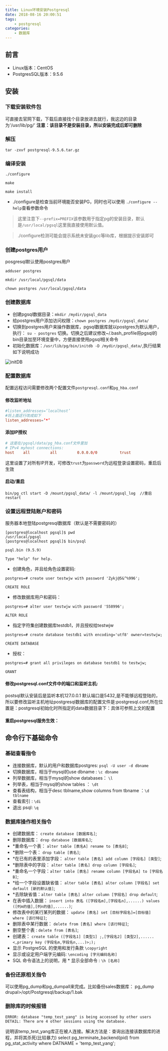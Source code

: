 ```yaml
---
title: Linux环境安装Postgresql
date: 2018-08-16 20:00:51
tags:
    - postgresql
categories:
    - 数据库
---
```


## 前言
- Linux版本：CentOS
- PostgresSQL版本：9.5.6

<!--more-->

## 安装

### 下载安装软件包
可直接去官网下载，下载后直接找个目录放进去就行，我这边的目录为'/usr/lib/pg/' **注意：该目录不是安装目录，所以安装完成后即可删除**

### 解压
```console
tar -zxvf postgresql-9.5.6.tar.gz
```

### 编译安装
```console
./configure

make

make install
```
- ./configure是检查当前环境能否安装PG，同时也可以使用 `./configure --help`查看参数命令
> 这里注意下`--prefix=PREFIX`该参数用于指定pg的安装目录，默认是`/usr/local/pgsql`这里我直接使用默认值。

> ./configure检测可能会提示系统未安装gcc等lib库，根据提示安装即可

### 创建postgres用户
posgresql默认使用postgres用户
```console
adduser postgres

mkdir /usr/local/pgsql/data

chown postgres /usr/local/pgsql/data
```

### 创建数据库
- 创建pgsql数据目录：`mkdir /mydir/pgsql_data`
- 给postgres用户添加访问权限：`chown postgres /mydir/pgsql_data/`
- 切换到postgres用户来操作数据库，pgsql数据库就以postgres为默认用户，执行： `su - postgres` 切换。切换之后建议修改~/.bash_profile将pgsql的bin目录加至环境变量中，方便直接使用pgsql相关命令
- 初始化数据库：`/usr/lib/pg/bin/initdb -D /mydir/pgsql_data/`,执行结果如下说明成功
<img src="初始化pg/initpg.png" alt="initDB">

### 配置数据库
配置远程访问需要修改两个配置文件`postgresql.conf`和`pg_hba.conf`
#### 修改监听地址
```conf
#listen_addresses=’localhost’
#将上面这行改成如下
listen_addresses=’*’
```

#### 添加IP授权
```conf
# 这是在/pgsql/data/pg_hba.conf文件里加
# IPv4 myhost connections:
host    all         all         0.0.0.0/0          trust
```
这里设置了对所有IP开发，可修改`trust`为`password`为远程登录设置密码，重启后生效

#### 启动/重启
```console
bin/pg_ctl start -D /mount/pgsql_data/ -l /mount/pgsql_log  //重启restart
```

### 设置远程登陆账户和密码
服务器本地登陆postgresql数据库（默认是不需要密码的）
```console
[postgres@localhost pgsql]$ pwd
/usr/local/pgsql
[postgres@localhost pgsql]$ bin/psql

psql.bin (9.5.9)

Type "help" for help.
```

- 创建角色，并且给角色设置密码:
```console
postgres=# create user testwjw with password 'Zykj@5&^%996';

CREATE ROLE
```
- 修改数据库用户和密码：
```console
postgres=# alter user testwjw with password '558996';

ALTER ROLE
```

- 指定字符集创建数据库testdb1，并且授权给testwjw
```console
postgres=# create database testdb1 with encoding='utf8' owner=testwjw;

CREATE DATABASE
```
- 授权：
```console
postgres=# grant all privileges on database testdb1 to testwjw; 

GRANT
```

#### 修改postgresql.conf文件中的端口和监听主机:

postsql默认安装后是监听本机127.0.0.1 默认端口是5432,是不能够远程登陆的，所以要修改监听主机地址postgresql数据库的配置文件是:postgresql.conf,所在位置是：postgresql初始化时所指定的data数据目录下：具体可参照上文的配置

#### 重启postgresql服务生效：

## 命令行下基础命令
### 基础查看指令
- 连接数据库，默认的用户和数据库postgres: `psql -U user -d dbname`
- 切换数据库，相当于mysql的use dbname : `\c dbname`
- 列举数据库，相当于mysql的show databases： `\l`
- 列举表，相当于mysql的show tables ： `\dt`
- 查看表结构，相当于desc tblname,show columns from tbname ：`\d tblname`
- 查看索引 : `\di`
- 退出 psql: `\q`

### 数据库操作相关指令
- 创建数据库： `create database [数据库名]`; 
- 删除数据库： `drop database [数据库名]`;  
- *重命名一个表： `alter table [表名A] rename to [表名B]`; 
- *删除一个表： `drop table [表名]`;
- *在已有的表里添加字段： `alter table [表名] add column [字段名] [类型]`; 
- *删除表中的字段： `alter table [表名] drop column [字段名]`; 
- *重命名一个字段：`alter table [表名] rename column [字段名A] to [字段名B]`; 
- *给一个字段设置缺省值： `alter table [表名] alter column [字段名] set default [新的默认值]`;
- *去除缺省值：`alter table [表名] alter column [字段名] drop default`; 
- 在表中插入数据： `insert into 表名 ([字段名m],[字段名n],......) values ([列m的值],[列n的值],......)`; 
- 修改表中的某行某列的数据： `update [表名] set [目标字段名]=[目标值] where [该行特征]`; 
- 删除表中某行数据： `delete from [表名] where [该行特征]`; 
- 删空整个表 : `delete from [表名]`;
- 创建表： `create table ([字段名1] [类型1] ;,[字段名2] [类型2],......<,primary key (字段名m,字段名n,...)>;); `
- 显示 PostgreSQL 的使用和发行条款 `\copyright`
- 显示或设定用户端字元编码: `\encoding [字元编码名称]`
- SQL 命令语法上的说明，用 * 显示全部命令 : `\h [名称]`


### 备份还原相关指令
可以使用pg_dump和pg_dumpall来完成。比如备份sales数据库： 
pg_dump drupal>/opt/Postgresql/backup/1.bak 

### 删除库的时候报错
```console
ERROR: database "temp_test_yang" is being accessed by other users
DETAIL: There are 4 other sessions using the database.
```
说明该temp_test_yang库正在被人连接。解决方法是：查询出连接该数据库的进程，并将其杀死(比较暴力)
select pg_terminate_backend(pid) from pg_stat_activity where DATNAME = 'temp_test_yang';
